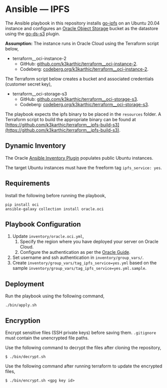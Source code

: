 # Ansible — IPFS

The Ansible playbook in this repository installs [go-ipfs](https://github.com/ipfs/go-ipfs) on an Ubuntu 20.04 instance and configures an [Oracle Object Storage](https://www.oracle.com/cloud/storage/object-storage.html) bucket as the datastore using the [go-ds-s3](https://github.com/ipfs/go-ds-s3) plugin.

**Assumption:** The instance runs in Oracle Cloud using the Terraform script below,
* terraform__oci-instance-2
	* GitHub: [github.com/k3karthic/terraform__oci-instance-2](https://github.com/k3karthic/terraform__oci-instance-2).
	* Codeberg: [codeberg.org/k3karthic/terraform__oci-instance-2](https://codeberg.org/k3karthic/terraform__oci-instance-2).

The Terraform script below creates a bucket and associated credentials (customer secret key),
* terraform__oci-storage-s3
	* GitHub: [github.com/k3karthic/terraform__oci-storage-s3](https://github.com/k3karthic/terraform__oci-storage-s3).
	* Codeberg: [codeberg.org/k3karthic/terraform__oci-storage-s3](https://codeberg.org/k3karthic/terraform__oci-storage-s3).

The playbook expects the ipfs binary to be placed in the `resources` folder. A Terraform script to build the appropriate binary can be found at [https://github.com/k3karthic/terraform__ipfs-build-s3](https://github.com/k3karthic/terraform__ipfs-build-s3).

## Dynamic Inventory

The Oracle [Ansible Inventory Plugin](https://docs.oracle.com/en-us/iaas/Content/API/SDKDocs/ansibleinventoryintro.htm) populates public Ubuntu instances.

The target Ubuntu instances must have the freeform tag `ipfs_service: yes`.

## Requirements

Install the following before running the playbook,
```
pip install oci
ansible-galaxy collection install oracle.oci
```

## Playbook Configuration

1. Update `inventory/oracle.oci.yml`,
    1. Specify the region where you have deployed your server on Oracle Cloud.
    1. Configure the authentication as per the [Oracle Guide](https://docs.oracle.com/en-us/iaas/Content/API/Concepts/sdkconfig.htm#SDK_and_CLI_Configuration_File).
1. Set username and ssh authentication in `inventory/group_vars/`.
2. Create `inventory/group_vars/tag_ipfs_service=yes.yml` based on the sample `inventory/group_vars/tag_ipfs_service=yes.yml.sample`.

## Deployment

Run the playbook using the following command,
```
./bin/apply.sh
```

## Encryption

Encrypt sensitive files (SSH private keys) before saving them. `.gitignore` must contain the unencrypted file paths.

Use the following command to decrypt the files after cloning the repository,

```
$ ./bin/decrypt.sh
```

Use the following command after running terraform to update the encrypted files,

```
$ ./bin/encrypt.sh <gpg key id>
```
